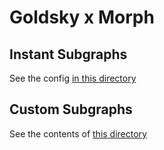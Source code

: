 # Goldsky x Morph

## Instant Subgraphs

See the config [in this directory](./instant)

## Custom Subgraphs

See the contents of [this directory](./subgraph)


